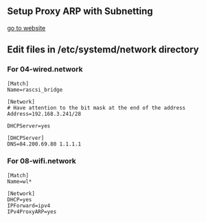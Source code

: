 ## Setup Proxy ARP with Subnetting

[go to website](https://raspberrypi.stackexchange.com/questions/88954/workaround-for-a-wifi-bridge-on-a-raspberry-pi-with-proxy-arp/88955#88955)

## Edit files in /etc/systemd/network directory

###  For 04-wired.network

    [Match]
    Name=rascsi_bridge

    [Network]
    # Have attention to the bit mask at the end of the address
    Address=192.168.3.241/28
    
    DHCPServer=yes

    [DHCPServer]
    DNS=84.200.69.80 1.1.1.1

### For 08-wifi.network

    [Match]
    Name=wl*

    [Network]
    DHCP=yes
    IPForward=ipv4
    IPv4ProxyARP=yes

